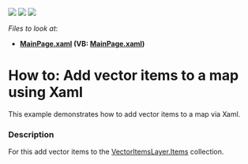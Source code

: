 <!-- default badges list -->
![](https://img.shields.io/endpoint?url=https://codecentral.devexpress.com/api/v1/VersionRange/128572259/14.2.3%2B)
[![](https://img.shields.io/badge/Open_in_DevExpress_Support_Center-FF7200?style=flat-square&logo=DevExpress&logoColor=white)](https://supportcenter.devexpress.com/ticket/details/T196423)
[![](https://img.shields.io/badge/📖_How_to_use_DevExpress_Examples-e9f6fc?style=flat-square)](https://docs.devexpress.com/GeneralInformation/403183)
<!-- default badges end -->
<!-- default file list -->
*Files to look at*:

* **[MainPage.xaml](./CS/HowToGenerateItems/MainPage.xaml) (VB: [MainPage.xaml](./VB/VB_HowToGenerateItems/MainPage.xaml))**
<!-- default file list end -->
# How to: Add vector items to a map using Xaml


This example demonstrates how to add vector items to a map via Xaml.


<h3>Description</h3>

For this add vector items to the <a href="https://documentation.devexpress.com/#XAML/DevExpressUIXamlMapVectorItemsLayer_Itemstopic">VectorItemsLayer.Items</a>&nbsp;collection.

<br/>


